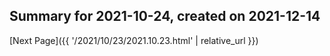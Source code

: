 ## Summary for 2021-10-24, created on 2021-12-14



[Next Page]({{ '/2021/10/23/2021.10.23.html' | relative_url }})
